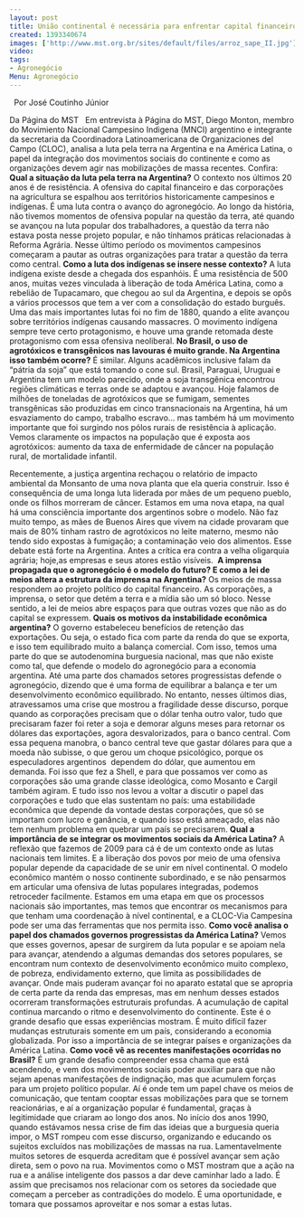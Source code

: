 ```yaml
---
layout: post
title: União continental é necessária para enfrentar capital financeiro
created: 1393340674
images: ['http://www.mst.org.br/sites/default/files/arroz_sape_II.jpg']
video: 
tags:
- Agronegócio
Menu: Agronegócio
---
```



 
Por José Coutinho Júnior

Da Página do MST
 
Em entrevista à Página do MST, Diego Monton, membro do Movimiento Nacional Campesino Indigena (MNCI) argentino e integrante da secretaria da Coordinadora Latinoamericana de Organizaciones del Campo (CLOC), analisa a luta pela terra na Argentina e na América Latina, o papel da integração dos movimentos sociais do continente e como as organizações devem agir nas mobilizações de massa recentes.
Confira:
**Qual a situação da luta pela terra na Argentina?**
O contexto nos últimos 20 anos é de resistência. A ofensiva do capital financeiro e das corporações na agricultura se espalhou aos territórios historicamente campesinos e indígenas. É uma luta contra o avanço do agronegócio.
Ao longo da história, não tivemos momentos de ofensiva popular na questão da terra, até quando se avançou na luta popular dos trabalhadores, a questão da terra não estava posta nesse projeto popular, e não tínhamos práticas relacionadas à Reforma Agrária.
Nesse último período os movimentos campesinos começaram a pautar as outras organizações para tratar a questão da terra como central.
**Como a luta dos indígenas se insere nesse contexto?**
A luta indígena existe desde a chegada dos espanhóis. É uma resistência de 500 anos, muitas vezes vinculada à liberação de toda América Latina, como a rebelião de Tupacamaro, que chegou ao sul da Argentina, e depois se opôs a vários processos que tem a ver com a consolidação do estado burguês.
Uma das mais importantes lutas foi no fim de 1880, quando a elite avançou sobre territórios indígenas causando massacres. O movimento indígena sempre teve certo protagonismo, e houve uma grande retomada deste protagonismo com essa ofensiva neoliberal.
**No Brasil, o uso de agrotóxicos e transgênicos nas lavouras é muito grande. Na Argentina isso também ocorre?**
É similar. Alguns acadêmicos inclusive falam da “pátria da soja” que está tomando o cone sul. Brasil, Paraguai, Uruguai e Argentina tem um modelo parecido, onde a soja transgênica encontrou regiões climáticas e terras onde se adaptou e avançou.
Hoje falamos de milhões de toneladas de agrotóxicos que se fumigam, sementes transgênicas são produzidas em cinco transnacionais na Argentina, há um esvaziamento do campo, trabalho escravo... mas também há um movimento importante que foi surgindo nos pólos rurais de resistência à aplicação.
Vemos claramente os impactos na população que é exposta aos agrotóxicos: aumento da taxa de enfermidade de câncer na população rural, de mortalidade infantil. 

Recentemente, a justiça argentina rechaçou o relatório de impacto ambiental da Monsanto de uma nova planta que ela queria construir.
Isso é consequência de uma longa luta liderada por mães de um pequeno pueblo, onde os filhos morreram de câncer. Estamos em uma nova etapa, na qual há uma consciência importante dos argentinos sobre o modelo.
Não faz muito tempo, as mães de Buenos Aires que vivem na cidade provaram que mais de 80% tinham rastro de agrotóxicos no leite materno, mesmo não tendo sido expostas à fumigação; a contaminação veio dos alimentos.
Esse debate está forte na Argentina. Antes a crítica era contra a velha oligarquia agrária; hoje,as empresas e seus atores estão visíveis. 
**A imprensa propagada que o agronegócio é o modelo do futuro? E como a lei de meios altera a estrutura da imprensa na Argentina?**
Os meios de massa respondem ao projeto político do capital financeiro. As corporações, a imprensa, o setor que detém a terra e a mídia são um só bloco. Nesse sentido, a lei de meios abre espaços para que outras vozes que não as do capital se expressem.
**Quais os motivos da instabilidade econômica argentina?**
O governo estabeleceu benefícios de retenção das exportações. Ou seja, o estado fica com parte da renda do que se exporta, e isso tem equilibrado muito a balança comercial. Com isso, temos uma parte do que se autodenomina burguesia nacional, mas que não existe como tal, que defende o modelo do agronegócio para a economia argentina.
Até uma parte dos chamados setores progressistas defende o agronegócio, dizendo que é uma forma de equilibrar a balança e ter um desenvolvimento econômico equilibrado.
No entanto, nesses últimos dias, atravessamos uma crise que mostrou a fragilidade desse discurso, porque quando as corporações precisam que o dólar tenha outro valor, tudo que precisaram fazer foi reter a soja e demorar alguns meses para retornar os dólares das exportações, agora desvalorizados, para o banco central.
Com essa pequena manobra, o banco central teve que gastar dólares para que a moeda não subisse, o que gerou um choque psicológico, porque os especuladores argentinos  dependem do dólar, que aumentou em demanda.
Foi isso que fez a Shell, e para que possamos ver como as corporações são uma grande classe ideológica, como Mosanto e Cargil também agiram.
E tudo isso nos levou a voltar a discutir o papel das corporações e tudo que elas sustentam no país: uma estabilidade econômica que depende da vontade destas corporações, que só se importam com lucro e ganância, e quando isso está ameaçado, elas não tem nenhum problema em quebrar um país se precisarem.
**Qual a importância de se integrar os movimentos sociais da América Latina?**
A reflexão que fazemos de 2009 para cá é de um contexto onde as lutas nacionais tem limites. E a liberação dos povos por meio de uma ofensiva popular depende da capacidade de se unir em nível continental.
O modelo econômico mantém o nosso continente subordinado, e se não pensarmos em articular uma ofensiva de lutas populares integradas, podemos retroceder facilmente.
Estamos em uma etapa em que os processos nacionais são importantes, mas temos que encontrar os mecanismos para que tenham uma coordenação à nível continental, e a CLOC-Via Campesina pode ser uma das ferramentas que nos permita isso.
**Como você analisa o papel dos chamados governos progressistas da América Latina?**
Vemos que esses governos, apesar de surgirem da luta popular e se apoiam nela para avançar, atendendo a algumas demandas dos setores populares, se encontram num contexto de desenvolvimento econômico muito complexo, de pobreza, endividamento externo, que limita as possibilidades de avançar.
Onde mais puderam avançar foi no aparato estatal que se apropria de certa parte da renda das empresas, mas em nenhum desses estados ocorreram transformações estruturais profundas. A acumulação de capital continua marcando o ritmo e desenvolvimento do continente.
Este é o grande desafio que essas experiências mostram. É muito difícil fazer mudanças estruturais somente em um país, considerando a economia globalizada. Por isso a importância de se integrar países e organizações da América Latina.
**Como você vê as recentes manifestações ocorridas no Brasil?**
É um grande desafio compreender essa chama que está acendendo, e vem dos movimentos sociais poder auxiliar para que não sejam apenas manifestações de indignação, mas que acumulem forças para um projeto político popular.
Aí é onde tem um papel chave os meios de comunicação, que tentam cooptar essas mobilizações para que se tornem reacionárias, e aí a organização popular é fundamental, graças à legitimidade que criaram ao longo dos anos.
No início dos anos 1990, quando estávamos nessa crise de fim das ideias que a burguesia queria impor, o MST rompeu com esse discurso, organizando e educando os sujeitos excluídos nas mobilizações de massas na rua.
Lamentavelmente muitos setores de esquerda acreditam que é possível avançar sem ação direta, sem o povo na rua. Movimentos como o MST mostram que a ação na rua e a análise inteligente dos passos a dar deve caminhar lado a lado.
É assim que precisamos nos relacionar com os setores da sociedade que começam a perceber as contradições do modelo. É uma oportunidade, e tomara que possamos aproveitar e nos somar a estas lutas.

 
